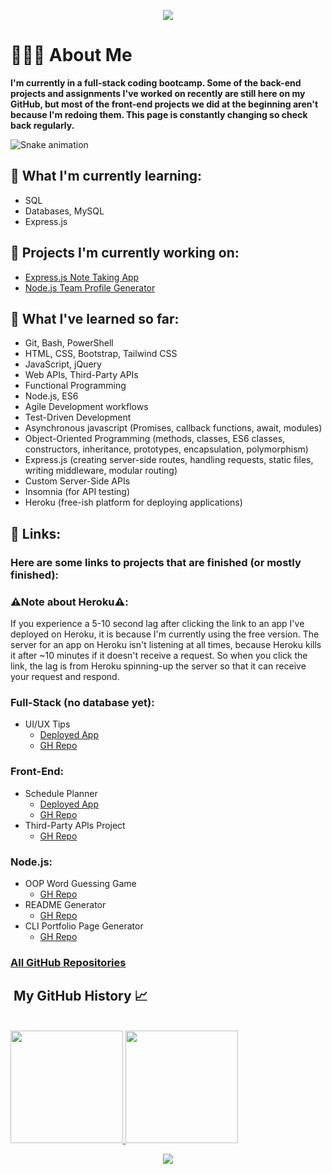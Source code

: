 <p align="center">
  <img src="https://capsule-render.vercel.app/api?&animation=fadeIn&type=waving&color=0:2BC2D2,100:060621&height=200"/>
</p>
<!-- 
<h1 align="center">
  
</h1> -->



# 👨🏻‍💻 About Me

<b>I'm currently in a full-stack coding bootcamp. Some of the back-end projects and assignments I've worked on recently are still here on my GitHub, but most of the front-end projects we did at the beginning aren't because I'm redoing them. This page is constantly changing so check back regularly.
</b>

![Snake animation](https://github.com/thepiyushmalhotra/thepiyushmalhotra/blob/output/github-contribution-grid-snake.svg)

<!-- ```yaml -->

## 🔭 What I'm currently learning:

- SQL
- Databases, MySQL
- Express.js

## 🚧 Projects I'm currently working on:

- [Express.js Note Taking App](https://github.com/jroller33/Express.js-Note-Taker)
- [Node.js Team Profile Generator](https://github.com/jroller33/Team-Profile-Generator)

## 🧠 What I've learned so far: 

- Git, Bash, PowerShell
- HTML, CSS, Bootstrap, Tailwind CSS
- JavaScript, jQuery
- Web APIs, Third-Party APIs
- Functional Programming
- Node.js, ES6
- Agile Development workflows
- Test-Driven Development
- Asynchronous javascript (Promises, callback functions, await, modules)
- Object-Oriented Programming (methods, classes, ES6 classes, constructors, inheritance, prototypes, encapsulation, polymorphism)
- Express.js (creating server-side routes, handling requests, static files, writing middleware, modular routing)
- Custom Server-Side APIs
- Insomnia (for API testing)
- Heroku (free-ish platform for deploying applications)

  
## 🔗 Links:

### Here are some links to projects that are finished (or mostly finished):


### ⚠️Note about Heroku⚠️:
If you experience a 5-10 second lag after clicking the link to an app I've deployed on Heroku, it is because I'm currently using the free version. The server for an app on Heroku isn't listening at all times, because Heroku kills it after ~10 minutes if it doesn't receive a request. So when you click the link, the lag is from Heroku spinning-up the server so that it can receive your request and respond.<br/>
### Full-Stack (no database yet):
  - UI/UX Tips
    - [Deployed App](https://floating-escarpment-55488.herokuapp.com/)
    - [GH Repo](https://github.com/jroller33/UI-UX-Tips)
  
### Front-End:
  - Schedule Planner
    - [Deployed App](https://jroller33.github.io/Schedule-Planner/)
    - [GH Repo](https://github.com/jroller33/Schedule-Planner) 
  - Third-Party APIs Project
    - [GH Repo](https://github.com/jroller33/BC-Project-1)

### Node.js:
  - OOP Word Guessing Game
    - [GH Repo](https://github.com/jroller33/OOP-Word-Guessing-Game)
  - README Generator
    - [GH Repo](https://github.com/jroller33/README-Generator)
  - CLI Portfolio Page Generator
    - [GH Repo](https://github.com/jroller33/CLI-Portfolio-Page-Generator)


### [All GitHub Repositories](https://github.com/jroller33?tab=repositories)
<!-- <h2> 🚀 &nbsp;Some Tools I Have Used and Learned</h2> -->
  <!-- - Weather Dashboard (under development)
    - https://github.com/jroller33/Weather-Dashboard -->

<h2>&nbsp;My GitHub History 📈 </h2><br/>


<a href="https://github.com/jroller33">
  <img height="180em" src="https://github-readme-stats.vercel.app/api/top-langs/?username=jroller33&theme=tokyonight&layout=compact" />
  <img height="180em" src="https://github-readme-stats.vercel.app/api?username=jroller33&theme=tokyonight&show_icons=true&count_private=true&hide=prs,issues,contribs" />
</a>

<!-- [![Readme Card](https://github-readme-stats.vercel.app/api/pin/?username=jroller33&repo=team-profile-generator&theme=tokyonight)](https://github.com/jroller33/Team-Profile-Generator)
 -->


  
<p align="center">
  <img src="https://capsule-render.vercel.app/api?type=waving&color=gradient&height=100&section=footer"/>
</p>
<p></p>

<!-- 
<h1 style="color:red">RIP Itachi 🐐🔥🙏</h1>
<p align="center">
  <img src= "https://comicvine.gamespot.com/a/uploads/original/11113/111134319/5149017-9946625078-Itach.gif">
</p>

 -->

<!--
**jroller33/jroller33** is a ✨ _special_ ✨ repository because its `README.md` (this file) appears on your GitHub profile.

Here are some ideas to get you started:

-  I’m currently working on ...
- 🌱 I’m currently learning ...
- 👯 I’m looking to collaborate on ...
- 🤔 I’m looking for help with ...
- 💬 Ask me about ...
- 📫 How to reach me: ...
- 😄 Pronouns: ...
- ⚡ Fun fact: ...
-->

